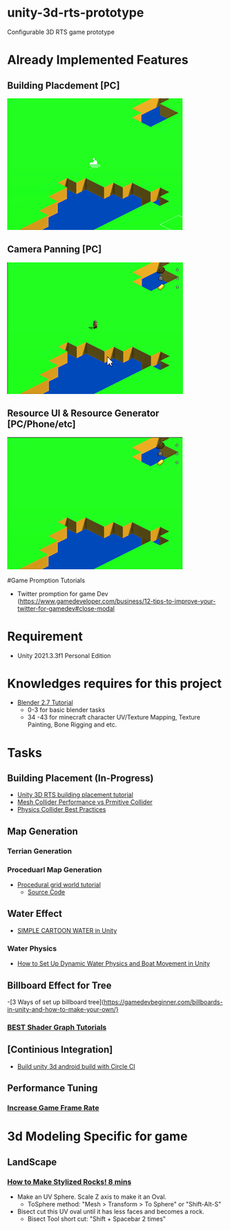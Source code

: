 # unity-3d-rts-prototype
Configurable 3D RTS game prototype

# Already Implemented Features
## Building Placdement [PC]
![](https://github.com/nykevinwong/unity-3d-rts-prototype/blob/main/feature-snapshot/pc-building-placement.gif)
## Camera Panning [PC]
![](https://github.com/nykevinwong/unity-3d-rts-prototype/blob/main/feature-snapshot/pc-camera-pann-with-mmb.gif)
## Resource UI & Resource Generator [PC/Phone/etc]
![](https://github.com/nykevinwong/unity-3d-rts-prototype/blob/main/feature-snapshot/resource-ui-and-rs-generator.gif)

#Game Promption Tutorials
- Twitter promption for game Dev (https://www.gamedeveloper.com/business/12-tips-to-improve-your-twitter-for-gamedev#close-modal


# Requirement
  - Unity 2021.3.3f1 Personal Edition
  
# Knowledges requires for this project
  - [Blender 2.7 Tutorial](https://www.youtube.com/watch?v=lY6KPrc4uMw&list=PLda3VoSoc_TR7X7wfblBGiRz-bvhKpGkS)
      - 0-3 for basic blender tasks
      - 34 -43 for minecraft character UV/Texture Mapping, Texture Painting, Bone Rigging and etc.

# Tasks
## Building Placement (In-Progress)
  - [Unity 3D RTS building placement tutorial](https://www.youtube.com/watch?v=DqifRg9FecQ&t=360s)
  - [Mesh Collider Performance vs Prmitive Collider](https://forum.unity.com/threads/mesh-collider-performance-vs-primitive.532168/)
  - [Physics Collider Best Practices](https://learn.unity.com/tutorial/physics-best-practices#)
## Map Generation
### Terrian Generation
### Proceduarl Map Generation
  - [Procedural grid world tutorial](https://www.youtube.com/watch?v=DBjd7NHMgOE&list=PLJjxg7h3d8Onat_Z_KNUBCpcuHX0YIdb4)
      - [Source Code](https://github.com/IndividualKex/ProceduralGrid/)
## Water Effect
  - [SIMPLE CARTOON WATER in Unity](https://www.youtube.com/watch?v=Vg0L9aCRWPE)
  
### Water Physics
  - [How to Set Up Dynamic Water Physics and Boat Movement in Unity](https://www.youtube.com/watch?v=eL_zHQEju8s)
## Billboard Effect for Tree
  -[3 Ways of set up billboard tree](https://gamedevbeginner.com/billboards-in-unity-and-how-to-make-your-own/}
### [BEST Shader Graph Tutorials](https://gamedevacademy.org/best-unity-shader-graph-tutorials/)
## [Continious Integration]
 - [Build unity 3d android build with Circle CI](https://medium.com/xrpractices/continuous-integration-for-unity-using-circleci-8d555f9fa35d)
## Performance Tuning
### [Increase Game Frame Rate](https://canopy.procedural-worlds.com/library/deep-dives/performance/how-to-increase-your-games-framerate-in-unity-3d-r28/)

# 3d Modeling Specific for game
## LandScape
### [How to Make Stylized Rocks! 8 mins](https://www.youtube.com/watch?v=SWF_K7I7MFI)
  - Make an UV Sphere. Scale Z axis to make it an Oval.
    - ToSphere method: "Mesh > Transform > To Sphere" or "Shift-Alt-S"
  - Bisect cut this UV oval until it has less faces and becomes a rock.
    - Bisect Tool short cut: "Shift + Spacebar 2 times"

